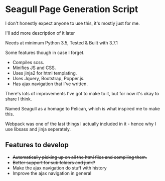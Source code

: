# Seagull Page Generation Script

I don't honestly expect anyone to use this, it's mostly just for me.

I'll add more description of it later

Needs at minimum Python 3.5, Tested & Built with 3.7.1

Some features though in case I forget.
*   Compiles scss.
*   Minifies JS and CSS.
*   Uses jinja2 for html templating.
*   Uses Jquery, Bootstrap, Popper.js.
*   Has ajax navigation that I've written.


There's lots of improvements I've got to make to it, but for now it's okay to share I think.

Named Seagull as a homage to Pelican, which is what inspired me to make this.

Webpack was one of the last things I actually included in it - hence why I use libsass and jinja seperately.


## Features to develop
*   ~~Automatically picking up on all the html files and compiling them.~~
*   ~~Better support for sub folders and junk?~~
*   Make the ajax navigation do stuff with history
*   Improve the ajax navigation in general
